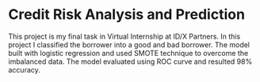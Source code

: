 # Credit Risk Analysis and Prediction
This project is my final task in Virtual Internship at ID/X Partners. In this project I classified the borrower into a good and bad borrower. The model built with logistic regression and used SMOTE technique to overcome the imbalanced data. The model evaluated using ROC curve and resulted 98% accuracy.
